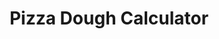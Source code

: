 ---
title: "Pizza Dough Calculator"
description: "Aplikacja obliczająca parametry ciasta na pizzę neapolitańską"
tech: ["React", "TypeScript", "Tailwind"]
repository: "https://github.com/Pabiak/pizza-dough-calculator"
image: "/kalkulator-pizzy.png"
imageAlt: "Zrzut ekranu aplikacji kalkulator pizzy"
order: 8
---